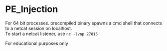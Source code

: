 # PE_Injection

For 64 bit processes.
precompiled binary spawns a cmd shell that connects to a netcat session on localhost.  
To start a netcat listener, use `nc -lvnp 27015`  

For educational purposes only
